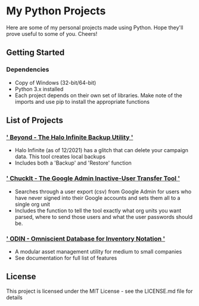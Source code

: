# My Python Projects

Here are some of my personal projects made using Python. Hope they'll prove useful to some of you. Cheers!

## Getting Started

### Dependencies

* Copy of Windows (32-bit/64-bit)
* Python 3.x installed
* Each project depends on their own set of libraries. Make note of the imports and use pip to install the appropriate functions

## List of Projects

### <a href="https://github.com/need4swede/Python/tree/main/Halo%20Backup%20Utility">' Beyond - The Halo Infinite Backup Utility '</a>

* Halo Infinite (as of 12/2021) has a glitch that can delete your campaign data. This tool creates local backups
* Includes both a 'Backup' and 'Restore' function

### <a href="https://github.com/need4swede/Python/tree/main/Google%20Admin/ChuckIt%20-%20Transfer%20Tool">' ChuckIt - The Google Admin Inactive-User Transfer Tool '</a>

* Searches through a user export (csv) from Google Admin for users who have never signed into their Google accounts and sets them all to a single org unit
* Includes the function to tell the tool exactly what org units you want parsed, where to send those users and what the user passwords should be.

### <a href="https://github.com/need4swede/Python/tree/main/ODIN/doc/index.html">' ODIN - Omniscient Database for Inventory Notation '</a>

* A modular asset management utility for medium to small companies
* See documentation for full list of features

## License

This project is licensed under the MIT License - see the LICENSE.md file for details
